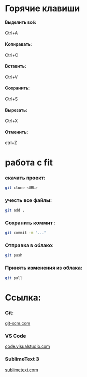 # Горячие клавиши
#### Выделить всё:
Ctrl+A
#### Копиравать:
Ctrl+C
#### Вставить:
Ctrl+V
#### Сохранить:
Ctrl+S
#### Вырезать:
Ctrl+X
#### Отменить:
ctrl+Z

# работа с fit
### скачать проект:
```bash
git clone <URL>
```
### учесть все файлы:
```bash
git add .
```
### Сохранить коммит :
```bash
git commit -m "..."
```
### Отправка в облако:
```bash
git push
```
### Принять изменения из облака:
```bash
git pull
```

# Ссылка:
### Git:
[git-scm.com](https://git-scm.com/)
### VS Code
[code.visualstudio.com](https://code.visualstudio.com/)
### SublimeText 3
[sublimetext.com](https://www.sublimetext.com/3)
